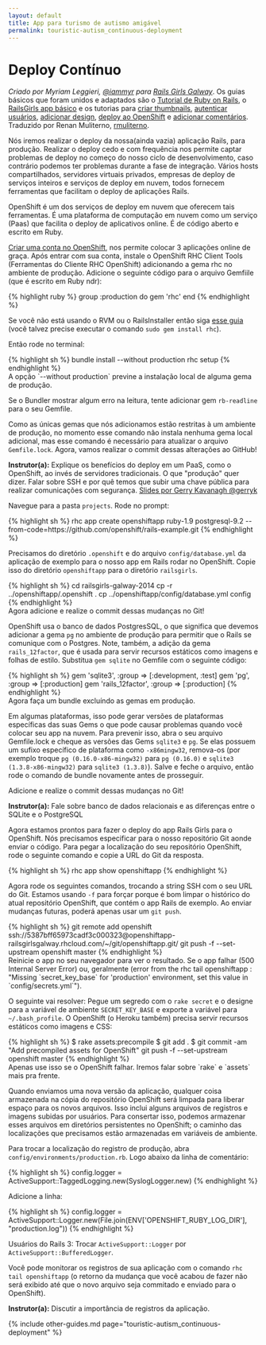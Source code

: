 ```yaml
---
layout: default
title: App para turismo de autismo amigável
permalink: touristic-autism_continuous-deployment
---
```


# Deploy Contínuo

*Criado por Myriam Leggieri, [@iammyr](https://twitter.com/iammyr)*
*para [Rails Girls Galway](https://github.com/RailsGirlsGalway)*.
Os guias básicos que foram unidos e adaptados são o [Tutorial de Ruby on Rails](http://www.railstutorial.org/book), o [RailsGirls app básico](http://guides.railsgirls.com/app/) e os tutorias para [criar thumbnails](http://guides.railsgirls.com/thumbnails), [autenticar usuários](http://guides.railsgirls.com/devise/), [adicionar design](http://guides.railsgirls.com/design), [deploy ao OpenShift](http://guides.railsgirls.com/openshift/) e [adicionar comentários](http://guides.railsgirls.com/commenting).
Traduzido por Renan Muliterno, [rmuliterno](https://github.com/rmuliterno).



Nós iremos realizar o deploy da nossa(ainda vazia) aplicação Rails, para produção. Realizar o deploy cedo e com frequência nos permite captar problemas de deploy no começo do nosso ciclo de desenvolvimento, caso contrário podemos ter problemas durante a fase de integração.
Vários hosts compartilhados, servidores virtuais privados, empresas de deploy de serviços inteiros e serviços de deploy em nuvem, todos fornecem ferramentas que facilitam o deploy de aplicações Rails.

OpenShift é um dos serviços de deploy em nuvem que oferecem tais ferramentas. É uma plataforma de computação em nuvem como um serviço (Paas) que facilita o deploy de aplicativos online. É de código aberto e escrito em Ruby.



[Criar uma conta no OpenShift](https://openshift.redhat.com/app/account/new?web_user[promo_code]=railsgirls), nos permite colocar 3 aplicações online de graça. Após entrar com sua conta, instale o OpenShift RHC Client Tools (Ferramentas do Cliente RHC OpenShift) adicionando a gema rhc no ambiente de produção. Adicione o seguinte código para o arquivo Gemfiile (que é escrito em Ruby ndr):

<div class="nix">
  {% highlight ruby %}
group :production do
  gem 'rhc'
end
{% endhighlight %}
</div>


Se você não está usando o RVM ou o RailsInstaller então siga [esse guia](https://www.openshift.com/developers/rhc-client-tools-install)
(você talvez precise executar o comando `sudo gem install rhc`).

Então rode no terminal:

<div class="os-specific">
  <div class="nix">
    {% highlight sh %}
bundle install --without production
rhc setup
{% endhighlight %}
  </div>
</div>
A opção `--without production` previne a instalação local de alguma gema de produção.

Se o Bundler mostrar algum erro na leitura, tente adicionar gem `rb-readline` para o seu Gemfile.

Como as únicas gemas que nós adicionamos estão restritas à um ambiente de produção, no momento esse comando não instala nenhuma gema local adicional, mas esse comando é necessário para atualizar o arquivo `Gemfile.lock`. Agora, vamos realizar o commit dessas alterações ao GitHub!

**Instrutor(a):** Explique os benefícios do deploy em um PaaS, como o OpenShift, ao invés de servidores tradicionais. O que "produção" quer dizer. Falar sobre SSH e por quê temos que subir uma chave pública para realizar comunicações com segurança.
[Slides por Gerry Kavanagh @gerryk]()

Navegue para a pasta `projects`. Rode no prompt:

<div class="os-specific">
  <div class="nix">
    {% highlight sh %}
rhc app create openshiftapp ruby-1.9 postgresql-9.2 --from-code=https://github.com/openshift/rails-example.git
{% endhighlight %}
  </div>
</div>

Precisamos do diretório `.openshift` e do arquivo `config/database.yml` da aplicação de exemplo para o nosso app em Rails rodar no OpenShift.
Copie isso do diretório `openshiftapp` para o diretório `railsgirls`.

<div class="os-specific">
  <div class="nix">
    {% highlight sh %}
cd railsgirls-galway-2014 
cp -r ../openshiftapp/.openshift .
cp ../openshiftapp/config/database.yml config
{% endhighlight %}
  </div>
Agora adicione e realize o commit dessas mudanças no Git!
</div>

OpenShift usa o banco de dados PostgresSQL, o que significa que devemos adicionar a gema `pg` no ambiente de produção para permitir que o Rails se comunique com o Postgres. Note, também, a adição da gema `rails_12factor`, que é usada para servir recursos estáticos como imagens e folhas de estilo.
Substitua `gem sqlite` no Gemfile com o seguinte código:

<div class="os-specific">
  <div class="nix">
    {% highlight sh %}
gem 'sqlite3', :group => [:development, :test]
gem 'pg', :group => [:production]
gem 'rails_12factor', :group => [:production]
{% endhighlight %}
  </div>
</div>
Agora faça um bundle excluíndo as gemas em produção.

Em algumas plataformas, isso pode gerar versões de plataformas específicas das suas Gems o que pode causar problemas quando você colocar seu app na nuvem. Para prevenir isso, abra o seu arquivo Gemfile.lock e cheque as versões das Gems `sqlite3` e `pg`. Se elas possuem um sufixo específico de plataforma como `-x86mingw32`, remova-os (por exemplo troque `pg (0.16.0-x86-mingw32)` para `pg (0.16.0)` e `sqlite3 (1.3.8-x86-mingw32)` para `sqlite3 (1.3.8)`).
Salve e feche o arquivo, então rode o comando de bundle novamente antes de prosseguir.

Adicione e realize o commit dessas mudanças no Git!

**Instrutor(a):** Fale sobre banco de dados relacionais e as diferenças entre o SQLite e o PostgreSQL


Agora estamos prontos para fazer o deploy do app Rails Girls para o OpenShift. Nós precisamos especificar para o nosso repositório Git aonde enviar o código. Para pegar a localização do seu repositório OpenShift, rode o seguinte comando e copie a URL do Git da resposta.

<div class="os-specific">
  <div class="nix">
    {% highlight sh %}
       rhc app show openshiftapp
{% endhighlight %}
  </div>
</div>

Agora rode os seguintes comandos, trocando a string SSH com o seu URL do Git. Estamos usando `-f` para forçar porque é bom limpar o histórico do atual repositório OpenShift, que contém o app Rails de exemplo. Ao enviar mudanças futuras, poderá apenas usar um `git push`.

<div class="os-specific">
  <div class="nix">
    {% highlight sh %}
git remote add openshift ssh://5387bff65973cadf3c000323@openshiftapp-railsgirlsgalway.rhcloud.com/~/git/openshiftapp.git/
git push -f --set-upstream openshift master
{% endhighlight %}
  </div>
</div>
Reinicie o app no seu navegador para ver o resultado.
Se o app falhar (500 Internal Server Error) ou, geralmente (error from the rhc tail openshiftapp : "Missing `secret_key_base` for 'production' environment, set this value in `config/secrets.yml`").

O seguinte vai resolver:
Pegue um segredo com o `rake secret` e o designe para a variável de ambiente `SECRET_KEY_BASE` e exporte a variável para `~/.bash_profile`.
O OpenShift (o Heroku também) precisa servir recursos estáticos como imagens e CSS:

<div class="os-specific">
  <div class="nix">
    {% highlight sh %}
$ rake assets:precompile
$ git add .
$ git commit -am "Add precompiled assets for OpenShift"
git push -f --set-upstream openshift master
{% endhighlight %}
  </div>

</div>
Apenas use isso se o OpenShift falhar. Iremos falar sobre `rake` e `assets` mais pra frente.

Quando enviamos uma nova versão da aplicação, qualquer coisa armazenada na cópia do repositório OpenShift será limpada para liberar espaço para os novos arquivos. Isso inclui alguns arquivos de registros e imagens subidas por usuários. Para consertar isso, podemos armazenar esses arquivos em diretórios persistentes no OpenShift; o caminho das localizações que precisamos estão armazenadas em variáveis de ambiente.

Para trocar a localização do registro de produção, abra `config/environments/production.rb`. Logo abaixo da linha de comentário:

<div class="os-specific">
  <div class="nix">
    {% highlight sh %}
config.logger = ActiveSupport::TaggedLogging.new(SyslogLogger.new)
{% endhighlight %}
  </div>
</div>

Adicione a linha:

<div class="os-specific">
  <div class="nix">
    {% highlight sh %}
config.logger = ActiveSupport::Logger.new(File.join(ENV['OPENSHIFT_RUBY_LOG_DIR'], "production.log"))
{% endhighlight %}
  </div>
</div>

Usuários do Rails 3: Trocar `ActiveSupport::Logger` por `ActiveSupport::BufferedLogger`.

Você pode monitorar os registros de sua aplicação com o comando `rhc tail openshiftapp` (o retorno da mudança que você acabou de fazer não será exibido até que o novo arquivo seja commitado e enviado para o OpenShift).

**Instrutor(a):** Discutir a importância de registros da aplicação.

{% include other-guides.md page="touristic-autism_continuous-deployment" %}
